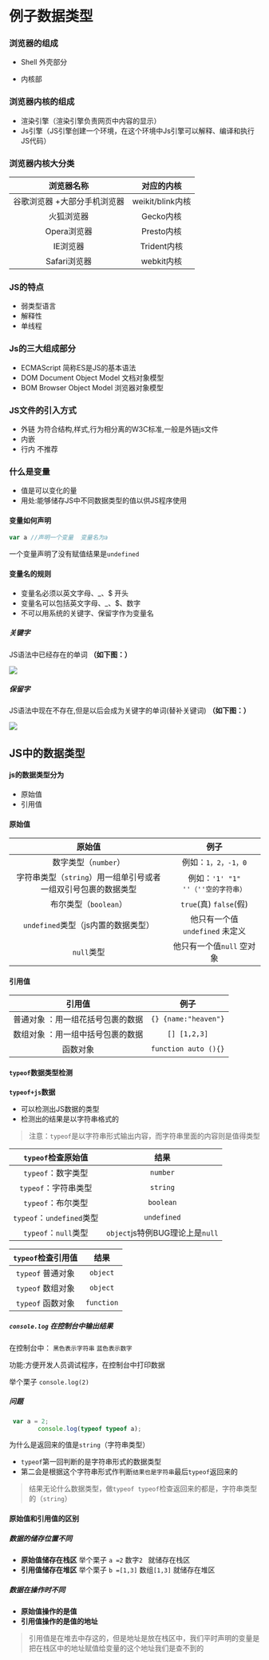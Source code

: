 

# 例子数据类型

### 浏览器的组成

- Shell  外壳部分 

- 内核部

### 浏览器内核的组成

- 渲染引擎（渲染引擎负责网页中内容的显示）
- Js引擎（JS引擎创建一个环境，在这个环境中Js引擎可以解释、编译和执行JS代码）

### 浏览器内核大分类

|          浏览器名称           |    对应的内核    |
| :-------------------------: | :--------------: |
| 谷歌浏览器  +大部分手机浏览器 | weikit/blink内核 |
|          火狐浏览器           |    Gecko内核     |
|          Opera浏览器          |    Presto内核    |
|           IE浏览器            |   Trident内核    |
|         Safari浏览器          |    webkit内核    |

### JS的特点

- 弱类型语言
- 解释性
- 单线程

### Js的三大组成部分

- ECMAScript   简称ES是JS的基本语法
- DOM              Document Object Model  文档对象模型
- BOM              Browser Object Model  浏览器对象模型

### JS文件的引入方式

- 外链   为符合结构,样式,行为相分离的W3C标准,一般是外链js文件
- 内嵌
- 行内  不推荐

### 什么是变量

- 值是可以变化的量  
- 用处:能够储存JS中不同数据类型的值以供JS程序使用

#### 变量如何声明

```JavaScript
var a //声明一个变量  变量名为a
```

一个变量声明了没有赋值结果是`undefined`

#### 变量名的规则

- 变量名必须以英文字母、_、$ 开头
- 变量名可以包括英文字母、_、$、数字
- 不可以用系统的关键字、保留字作为变量名

##### 关键字

JS语法中已经存在的单词 **（如下图：）**

![](C:\Users\de'l'l\Desktop\QQ截图20190726155501.png)

##### 保留字

JS语法中现在不存在,但是以后会成为关键字的单词(替补关键词)  **（如下图：）**

![](C:\Users\de'l'l\Desktop\QQ截图20190726155450.png)

## JS中的数据类型

#### js的数据类型分为

- 原始值
- 引用值

#### 原始值

|                            原始值                            |                例子                 |
| :----------------------------------------------------------: | :---------------------------------: |
|                     数字类型（`number`）                     |         例如：`1，2，-1，0`         |
| 字符串类型（`string`）用一组单引号或者一组双引号包裹的数据类型 | 例如：`'1' "1"  ''（''空的字符串）` |
|                    布尔类型（`boolean`）                     |       `true`(真) `false`(假)        |
|             `undefined`类型（js内置的数据类型）              |   他只有一个值`undefined` 未定义    |
|                          `null`类型                          |      他只有一个值`null` 空对象      |

#### 引用值

|              引用值               |         例子         |
| :-------------------------------: | :------------------: |
| 普通对象 ：用一组花括号包裹的数据 | `{} {name:"heaven"}` |
| 数组对象 ：用一组中括号包裹的数据 |     `[] [1,2,3]`     |
|             函数对象              | `function auto (){}` |

#### `typeof`数据类型检测

**`typeof+js`数据**

- 可以检测出JS数据的类型
- 检测出的结果是以字符串格式的

> 注意：`typeof`是以字符串形式输出内容，而字符串里面的内容则是值得类型

|    `typeof`检查原始值     |              结果               |
| :-----------------------: | :-----------------------------: |
|    `typeof`：数字类型     |            `number`             |
|   `typeof`：字符串类型    |            `string`             |
|    `typeof`：布尔类型     |            `boolean`            |
| `typeof`：`undefined`类型 |           `undefined`           |
|   `typeof`：`null`类型    | `object`js特例BUG理论上是`null` |

| `typeof`检查引用值 |    结果    |
| :----------------: | :--------: |
| `typeof` 普通对象  |  `object`  |
| `typeof` 数组对象  |  `object`  |
| `typeof` 函数对象  | `function` |

##### `console.log` 在控制台中输出结果

在控制台中： `黑色表示字符串` `蓝色表示数字`

功能:方便开发人员调试程序，在控制台中打印数据  

举个栗子  `console.log(2)`

##### 问题

```JavaScript
 var a = 2;
        console.log(typeof typeof a);
```

为什么是返回来的值是`string`（字符串类型）

- `typeof`第一回判断的是字符串形式的数据类型
- 第二会是根据这个字符串形式作判断`结果也是字符串`最后`typeof`返回来的

> 结果无论什么数据类型，做`typeof typeof`检查返回来的都是，字符串类型的（`string`）



#### 原始值和引用值的区别

##### 数据的储存位置不同

- **原始值储存在栈区**     举个栗子 `a =2`           数字`2 `            就储存在栈区
- **引用值储存在堆区**     举个栗子 `b =[1,3]`   数组`[1,3]`   就储存在堆区

##### 数据在操作时不同

- **原始值操作的是值**
- **引用值操作的是值的地址**

> 引用值是在堆去中存这的，但是地址是放在栈区中，我们平时声明的变量是把在栈区中的地址赋值给变量的这个地址我们是查不到的

